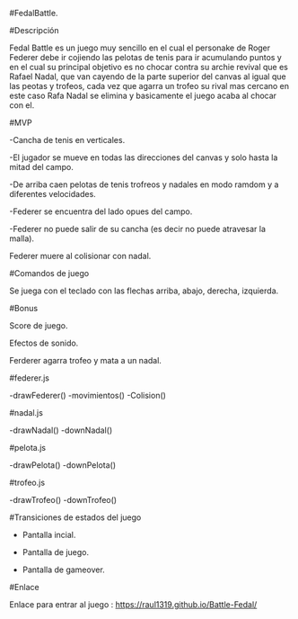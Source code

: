 #FedalBattle. 

 

#Descripción


Fedal Battle es un juego muy sencillo en el cual el personake de Roger Federer debe ir cojiendo las pelotas de tenis para ir acumulando puntos y en el cual su principal objetivo es no chocar contra su archie revival que es Rafael Nadal, que van cayendo de la parte superior del canvas al igual que las peotas y trofeos, cada vez que agarra un trofeo su rival mas cercano en este caso Rafa Nadal se elimina y basicamente el juego acaba al chocar con el.

 
 #MVP

-Cancha de tenis en verticales. 

-El jugador se mueve en todas las direcciones del canvas y solo hasta la mitad del campo.

-De arriba caen pelotas de tenis trofreos y nadales en modo ramdom y a diferentes velocidades.

-Federer se encuentra del lado opues del campo. 


-Federer no puede salir de su cancha (es decir no puede atravesar la malla). 

Federer muere al colisionar con nadal. 


 

#Comandos de juego 

Se juega con el teclado con las flechas arriba, abajo, derecha, izquierda. 

 

#Bonus 

Score de juego. 

Efectos de sonido. 

Ferderer agarra trofeo y mata a un nadal.

#federer.js

-drawFederer()
-movimientos()
-Colision()

#nadal.js

-drawNadal()
-downNadal()

#pelota.js

-drawPelota()
-downPelota()

#trofeo.js

-drawTrofeo()
-downTrofeo()


#Transiciones de estados del juego

- Pantalla incial.

- Pantalla de juego.

- Pantalla de gameover.


#Enlace


Enlace para entrar al juego : https://raul1319.github.io/Battle-Fedal/


